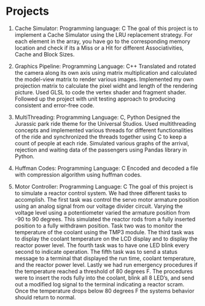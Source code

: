 # Projects

1) Cache Simulator: 
Programming language: C
The goal of this project is to implement a Cache Simulator using the LRU replacement strategy. For each element in the array, you have go to the corresponding memory location and check if its a Miss or a Hit for different Associativities, Cache and Block Sizes.

2) Graphics Pipeline:
Programming Language: C++
Translated and rotated the camera along its own axis using matrix multiplication and calculated the model-view matrix to render various images. Implemented my own projection matrix to calculate the pixel widht and length of the rendering picture.
Used GLSL to code the vertex shader and fragment shader. Followed up the project with unit testing approach to producing consistent and error-free code.

3) MultiThreading:
Programming Language: C, Python
Designed the Jurassic park ride theme for the Universal Studios. Used multithreading concepts and implemented various threads for different functionalities of the ride and synchronized the threads together using C to keep a count of people at each ride. 
Simulated various graphs of the arrival, rejection and waiting data of the passengers using Pandas library in Python. 

4) Huffman Codes:
Programming Language: C
Encoded and decoded a file with compression algorithm using huffman codes. 

5) Motor Controller:
Programming Language: C
The goal of this project is to simulate a reactor control system. We had three different tasks
to accomplish. The first task was control the servo motor armature position using an analog signal from
our voltage divider circuit. Varying the voltage level using a potentiometer varied the armature position
from -90 to 90 degrees. This simulated the reactor rods from a fully inserted position to a fully
withdrawn position. Task two was to monitor the temperature of the coolant using the TMP3 module.
The third task was to display the coolant temperature on the LCD display and to display the reactor
power level. The fourth task was to have one LED blink every second to indicate operation. The fifth task
was to send a status message to a terminal that displayed the run time, coolant temperature, and the
reactor power level. Lastly we had run emergency procedures if the temperature reached a threshold of
80 degrees F. The procedures were to insert the rods fully into the coolant, blink all 8 LED’s, and send
out a modified log signal to the terminal indicating a reactor scram. Once the temperature drops below
80 degrees F the systems behavior should return to normal.

